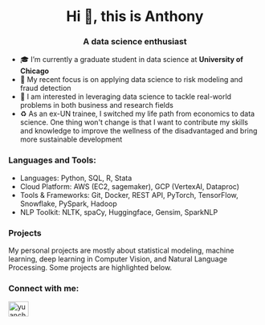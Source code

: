 <h1 align="center">Hi 👋, this is Anthony</h1>
<h3 align="center">A data science enthusiast </h3>

- 🎓 I’m currently a graduate student in data science at **University of Chicago**
- 🥷 My recent focus is on applying data science to risk modeling and fraud detection
- 🤩 I am interested in leveraging data science to tackle real-world problems in both business and research fields
- ♻ As an ex-UN trainee, I switched my life path from economics to data science. One thing won't change is that I want to contribute my skills and knowledge to improve the wellness of the disadvantaged and bring more sustainable development

<h3 align="left">Languages and Tools:</h3>

- Languages: Python, SQL, R, Stata
- Cloud Platform: AWS (EC2, sagemaker), GCP (VertexAI, Dataproc)
- Tools & Frameworks: Git, Docker, REST API, PyTorch, TensorFlow, Snowflake, PySpark, Hadoop
- NLP Toolkit: NLTK, spaCy, Huggingface, Gensim, SparkNLP
  
<h3 align="left">Projects</h3>
My personal projects are mostly about statistical modeling, machine learning, deep learning in Computer Vision, and Natural Language Processing. Some projects are highlighted below. 

<h3 align="left">Connect with me:</h3>
<p align="left">
<a href="https://www.linkedin.com/in/hjiang-anthony/" target="blank"><img align="center" src="https://raw.githubusercontent.com/rahuldkjain/github-profile-readme-generator/master/src/images/icons/Social/linked-in-alt.svg" alt="yuancheng-ji" height="30" width="40" /></a>
</p>
